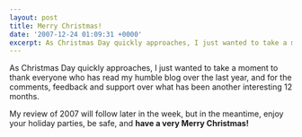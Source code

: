 ```yaml
---
layout: post
title: Merry Christmas!
date: '2007-12-24 01:09:31 +0000'
excerpt: As Christmas Day quickly approaches, I just wanted to take a moment to thank everyone who has read my humble blog over the last year
---
```

As Christmas Day quickly approaches, I just wanted to take a moment to thank everyone who has read my humble blog over the last year, and for the comments, feedback and support over what has been another interesting 12 months.

My review of 2007 will follow later in the week, but in the meantime, enjoy your holiday parties, be safe, and **have a very Merry Christmas!**